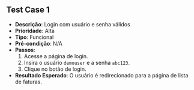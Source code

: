 ## Test Case 1
- **Descrição**: Login com usuário e senha válidos
- **Prioridade**: Alta
- **Tipo**: Funcional
- **Pré-condição**: N/A
- **Passos**:
  1. Acesse a página de login.
  2. Insira o usuário `demouser` e a senha `abc123`.
  3. Clique no botão de login.
- **Resultado Esperado**: O usuário é redirecionado para a página de lista de faturas.